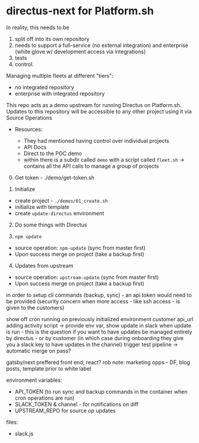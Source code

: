 # directus-next for Platform.sh 


In reality, this needs to be 

1) split off into its own repository 
2) needs to support a full-service (no external integration) and enterprise (white glove w/ development access via integrations)
3) tests
4) control.

Managing multiple fleets at different "tiers":
  - no integrated repository 
  - enterprise with integrated repository


This repo acts as a demo upstream for running Directus on Platform.sh. Updates to this repository will be accessible to any other project using it via Source Operations



- Resources:

  - They had mentioned having control over individual projects
  - API Docs
  - Direct to the POC demo
  - within there is a subdir called `demo` with a script called `fleet.sh` -> contains all the API calls to manage a group of projects


0. Get token - ./demo/get-token.sh







1. Initialize
  - create project - `./demos/01_create.sh`
  - initialize with template
  - create `update-directus` environment

2. Do some things with Directus

3. `npm update`
  - source operation: `npm-update` (sync from master first)
  - Upon success merge on project (take a backup first)
4. Updates from upstream
  - source operation: `upstream-update` (sync from master first)
  - Upon success merge on project (take a backup first)


  in order to setup cli commands (backup, sync) - an api token would need to be provided (security concern when more access - like ssh access - is given to the customers)

  show off cron running on previously initialized environment
  customer api_url adding activity script -> provide env var, show update in slack when update is run
    - this is the question if you want to have updates be managed entirely by directus
    - or by customer (in which case during onboarding they give you a slack key to have updates in the channel)
  trigger test pipeline -> automatic merge on pass?



gatsby/next preffered front end; react?
rob note: marketing opps - DF, blog posts, template prior to white label 

environment variables:
- API_TOKEN (to run sync and backup commands in the container when cron operations are run)
- SLACK_TOKEN & channel - for notifications on diff
- UPSTREAM_REPO for source op updates

files:
- slack.js